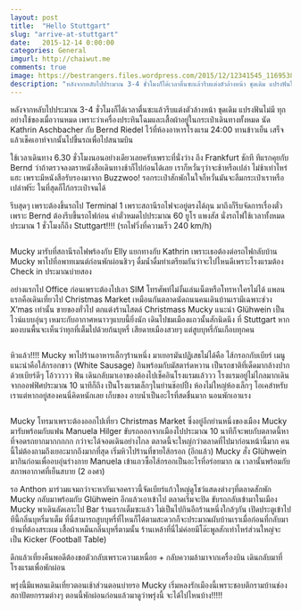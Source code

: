 ```yaml
---
layout: post
title:  "Hello Stuttgart"
slug: "arrive-at-stuttgart"
date:   2015-12-14 0:00:00
categories: General
imgurl: http://chaiwut.me
comments: true
image: https://bestrangers.files.wordpress.com/2015/12/12341545_1169538103075743_715838022474131932_n.jpg
description: "หลังจากหลับไปประมาณ 3-4 ชั่วโมงก็ได้เวลาตื่นซะแล้วรีบแต่งตัวล้างหน้า ชุดเดิม แปรงฟันไม่มี ทุกอย่างใช้ของเมื่อวานหมด เพราะว่าเครื่องประทินโฉมและเสื้อผ้าอยู่ในกระเป๋าเดินทางทั้งหมด นัด Kathrin Aschbacher กับ Bernd Riedel ไว้ที่ห้องอาหารโรงแรม 24:00 ทานข้าวเย็น เสร็จแล้วเช็คเอาท์จากนั้นไปขึ้นรถเพื่อไปสนามบิน ใช้เวลาเดินทาง 6.30 ชั่วโมงนอนอย่างเดียวเลยครับเพราะที่นั่งว่าง ถึง Frankfurt ชักที ทีแรกคุยกับ Bernd ว่าถ้าตรวจลงตราหนังสือเดินทางช้าก็ไปก่อนได้เลย เราก็หวั่นๆว่าจะช้าหรือเปล่า ไม่ช้าเท่าไหร่แฮะ เพราะมีหนังสือรับรองมาจาก Buzzwoo!  รอกระเป๋าสักพักในใจก็หวั่นมันจะลืมกระเป๋าเราหรือเปล่าฟร๊ะ ในที่สุดก็ไก้กระเป๋าจนได้"
---
```

หลังจากหลับไปประมาณ 3-4 ชั่วโมงก็ได้เวลาตื่นซะแล้วรีบแต่งตัวล้างหน้า ชุดเดิม แปรงฟันไม่มี ทุกอย่างใช้ของเมื่อวานหมด เพราะว่าเครื่องประทินโฉมและเสื้อผ้าอยู่ในกระเป๋าเดินทางทั้งหมด นัด Kathrin Aschbacher กับ Bernd Riedel ไว้ที่ห้องอาหารโรงแรม 24:00 ทานข้าวเย็น เสร็จแล้วเช็คเอาท์จากนั้นไปขึ้นรถเพื่อไปสนามบิน

ใช้เวลาเดินทาง 6.30 ชั่วโมงนอนอย่างเดียวเลยครับเพราะที่นั่งว่าง ถึง Frankfurt ชักที ทีแรกคุยกับ Bernd ว่าถ้าตรวจลงตราหนังสือเดินทางช้าก็ไปก่อนได้เลย เราก็หวั่นๆว่าจะช้าหรือเปล่า ไม่ช้าเท่าไหร่แฮะ เพราะมีหนังสือรับรองมาจาก Buzzwoo!  รอกระเป๋าสักพักในใจก็หวั่นมันจะลืมกระเป๋าเราหรือเปล่าฟร๊ะ ในที่สุดก็ไก้กระเป๋าจนได้

รีบสุดๆ เพราะต้องขึ้นรถไป Terminal 1 เพราะสถานีรถไฟจะอยู่ตรงได้ถุน มาถึงก็รีบจัดการเรื่องตั๋วเพราะ Bernd ต้องรีบขึ้นรถไฟก่อน ค่าตั๋วหมดไปประมาณ 60 ยูโร แพงสัส นั่งรถไฟใช้เวลาทั้งหมดประมาณ 1 ชั่วโมงก็ถึง Stuttgart!!!! (รถไฟวิ่งที่ความเร็ว 240 km/h)

<center>
	<img src="https://bestrangers.files.wordpress.com/2015/12/p_20151212_082840.jpg" alt="">
</center>

Mucky มารับที่สถานีรถไฟพร้องกับ Elly แยกทางกับ Kathrin เพราะเธอต้องต่อรถไฟกลับบ้าน Mucky พาไปที่อพาทเมนต์ก่อนพักผ่อนชิวๆ ดื่มน้ำดื่มท่าเตรียมกันว่าจะไปไหนดีเพราะโรงแรมต้อง Check in  ประมาณบ่ายสอง

อย่างแรกไป Office ก่อนเพราะต้องไปเอา SIM โทรศัพท์ไม่งั้นเล่นเน็ตหรือโทรหาใครไม่ได้ แพลนแรกคือเดินเที่ยวไป  Christmas Market เหมือนกันตลาดนัดถนนคนเดินบ้านเรามีเฉพาะช่วง X’mas เท่านั้น ขายของทั่วไป ตกแต่งร้านไสตล์ Christmass Mucky แนะนำ Glühwein เป็นไวน์แบบอุ่นๆ เหมาะกับอากาศหนาวๆแบบนี้ยิ่งนัก เดินไปชมเมืองแถวนั้นสักนิดนึง ที่ Stuttgart หากมองบนพื้นจะเห็นว่าทุกที่เต็มไปด้วยก้นบุหรี่ เสียดายเมืองสวยๆ แต่สูบบุหรี่กันเกือบทุกคน

<center>
	<img src="https://bestrangers.files.wordpress.com/2015/12/p_20151212_114545.jpg?w=736" alt="">
</center>

หิวแล้ว!!!! Mucky พาไปร้านอาหารเล็กๆร้านหนึ่ง มาเยอรมันปฏิเสธไม่ได้คือ ไส้กรอกกับเบียร์ เมนูแนะนำคือใส้กรอกขาว (White Sausage)  กินพร้อมกับมัสตาร์ดหวาน เป็นรถชาติที่เด็ดมากล้างปากด้วยเบียร์ดีๆ โอ้ววววว ฟิน เดินกลับมาเอาของต้องไปเช็คอินโรงแรมแล้ววว โรงแรมอยู่ไม่ไกลมากเดินจากออฟฟิศประมาณ 10 นาทีก็ถึง เป็นโรงแรมเล็กๆในย่านช๊อปปิ้ง ห้องไม่ใหญ่ห้องเล็กๆ โอเคสำหรับเราแต่หากอยู่สองคนนี่คิดหนักเลย เก็บของ อาบน้ำเป็นอะไรที่สดชื่นมาก นอนพักเอาแรง

<center>
	<img src="https://bestrangers.files.wordpress.com/2015/12/p_20151212_122453.jpg" alt="">
</center>

Mucky โทรมาเพราะต้องออกไปเที่ยว Christmas Market ซึ่งอยู่อีกย่านหนึ่งของเมือง Mucky มารับพร้อมกับแฟน Manuela Hilger ขับรถออกจากเมืองไปประมาณ 10 นาทีก็จะพบกับตลาดนี้หาที่จอดรถยากมากกกกก กว่าจะได้จอดเดินอย่างไกล ตลาดนี้จะใหญ่กว่าตลาดที่ไปมาก่อนหน้านี้มาก คนนี้ไม่ต้องถามถึงเยอะมากถึงมากที่สุด เริ่มหิวไปร้านที่ขายไส้กรอก (อีกแล้ว) Mucky สั่ง Glühwein มากินก่อนเพื่ออบอุ่นร่างกาย Manuela เข้าแถวซื้อไส้กรอกเป็นอะไรที่อร่อยมาก ณ เวลานั้นพร้อมกับสภาพอากาศที่เย็นสบาย (2 องศา)

รอ Anthon มาร่วมแจมกว่าจะหากันเจอคราวนี้จัดเบียร์แก้วใหญ่ดูโชว์แสดงต่างๆที่ตลาดสักพัก Mucky กลับมาพร้อมกับ Glühwein อีกแล้วเอาเข้าไป ตลาดเริ่มจะปิด ขับรถกลับเข้ามาในเมือง Mucky พาเดินลัดเลาะไป Bar ร้านแรกเต็มซะแล้ว ไม่เป็นไปกินอีกร้านหนึ่งใกล้ๆกัน เปิดประตูเข้าไปทีนี้กลิ่นบุหรี่มาเต็ม ที่นี่สามารถสูบบุหรี่ที่ไหนก็ได้ตามสะดวกก็จะประมาณผับบ้านเราเมื่อก่อนที่กลับมาบ้านที่ต้องสระผม เสื้อผ้าเหม็นกลิ่นบุหรี่ตามนั้น ร้านเหล้าที่นี่ไม่ค่อยมีโต๊ะพูลสักเท่าไหร่ส่วนใหญ่จะเป็น Kicker (Football Table)

ดึกแล้วเที่ยงคืนพอดีต้องขอตัวกลับเพราะความเหนื่อย + กลับความล้ามาจากเครื่องบิน เดินกลับมาที่โรงแรมเพื่อพักผ่อน

พรุ่งนี้มีแพลนเดินเที่ยวตอนเช้าส่วนตอนบ่ายรอ Mucky เริ่มหลงรักเมืองนี้เพราะชอบตึกรามบ้านช่องสถาปัตยกรรมต่างๆ ตอนนี้พักผ่อนก่อนแล้วมาดูว่าพรุ่งนี้ จะได้ไปไหนบ้าง!!!!!